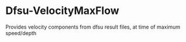 # Dfsu-VelocityMaxFlow
Provides velocity components from dfsu result files, at time of maximum speed/depth
